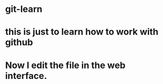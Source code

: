 # git-learn
# this is just to learn how to work with github
# Now I edit the file in the web interface.
